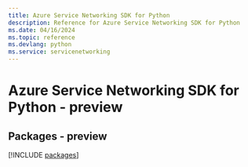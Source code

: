 ```yaml
---
title: Azure Service Networking SDK for Python
description: Reference for Azure Service Networking SDK for Python
ms.date: 04/16/2024
ms.topic: reference
ms.devlang: python
ms.service: servicenetworking
---
```

# Azure Service Networking SDK for Python - preview
## Packages - preview
[!INCLUDE [packages](service-networking-index.md)]
